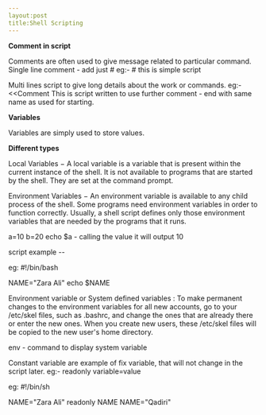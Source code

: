 ```yaml
---
layout:post
title:Shell Scripting
---
```


**Comment in script**

Comments are often used to give message related to particular command.
Single line comment - add just #
eg:-  # this is simple script 

Multi lines script to give long details about the work or commands.
eg:- <<Comment
This is script 
written to use further 
comment  - end with same name as used for starting.

**Variables**

Variables are simply used to store values.

**Different types**

Local Variables − A local variable is a variable that is present within the current instance of the shell. It is not available to programs that are started by the shell. They are set at the command prompt.

Environment Variables − An environment variable is available to any child process of the shell. Some programs need environment variables in order to function correctly. Usually, a shell script defines only those environment variables that are needed by the programs that it runs.


a=10
b=20
echo $a   - calling the value
it will output 10

script example  --

eg: #!/bin/bash

NAME="Zara Ali"
echo $NAME

Environment variable or System defined variables  :
To make permanent changes to the environment variables for all new accounts, go to your /etc/skel files, such as .bashrc, and change the ones that are already there or enter the new ones. When you create new users, these /etc/skel files will be copied to the new user's home directory.

env   - command to display system variable


Constant variable are example of fix variable, that will not change in the script later.
eg:-   readonly variable=value


eg:  #!/bin/sh

NAME="Zara Ali"
readonly NAME
NAME="Qadiri"
